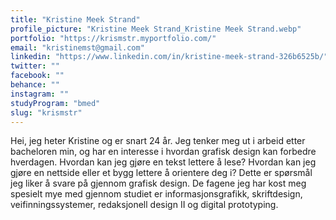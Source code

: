```yaml
---
title: "Kristine Meek Strand"
profile_picture: "Kristine Meek Strand_Kristine Meek Strand.webp"
portfolio: "https://krismstr.myportfolio.com/"
email: "kristinemst@gmail.com"
linkedin: "https://www.linkedin.com/in/kristine-meek-strand-326b6525b/"
twitter: ""
facebook: ""
behance: ""
instagram: ""
studyProgram: "bmed"
slug: "krismstr"
---
```


Hei, jeg heter Kristine og er snart 24 år. Jeg tenker meg ut i arbeid etter bacheloren min, og har en interesse i hvordan grafisk design kan forbedre hverdagen. Hvordan kan jeg gjøre en tekst lettere å lese? Hvordan kan jeg gjøre en nettside eller et bygg lettere å orientere deg i? Dette er spørsmål jeg liker å svare på gjennom grafisk design. De fagene jeg har kost meg spesielt mye med gjennom studiet er informasjonsgrafikk, skriftdesign, veifinningssystemer, redaksjonell design II og digital prototyping.
